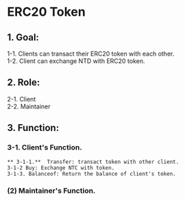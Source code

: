 # ERC20 Token
## 1. Goal: ## 
 1-1. Clients can transact their ERC20 token with each other.  
 1-2. Client can exchange NTD with ERC20 token. 
 ## 2. Role: ## 
  2-1. Client  
  2-2. Maintainer
 ## 3. Function: ## 
  ### 3-1. Client's Function. ###    
    ** 3-1-1.**  Transfer: transact token with other client.
    3-1-2 Buy: Exchange NTC with token.
    3-1-3. Balanceof: Return the balance of client's token.
  ### (2) Maintainer's Function. ###   
